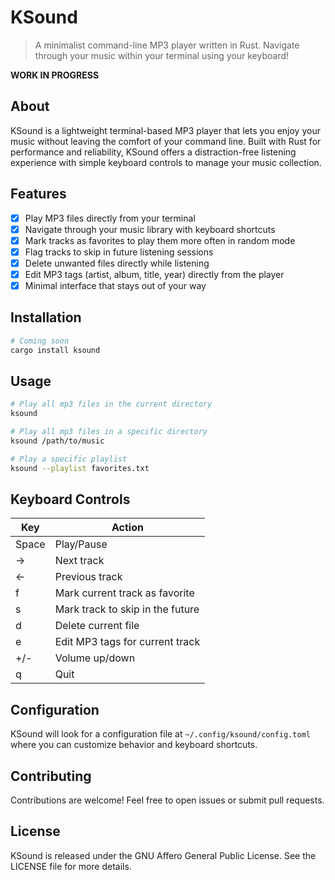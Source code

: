 # KSound

> A minimalist command-line MP3 player written in Rust. Navigate through your music within your terminal using your keyboard!

**WORK IN PROGRESS**

## About

KSound is a lightweight terminal-based MP3 player that lets you enjoy your music without leaving the comfort of your command line. Built with Rust for performance and reliability, KSound offers a distraction-free listening experience with simple keyboard controls to manage your music collection.

## Features

-[x] Play MP3 files directly from your terminal
-[x] Navigate through your music library with keyboard shortcuts
-[x] Mark tracks as favorites to play them more often in random mode
-[x] Flag tracks to skip in future listening sessions
-[x] Delete unwanted files directly while listening
-[x] Edit MP3 tags (artist, album, title, year) directly from the player
-[x] Minimal interface that stays out of your way

## Installation

```bash
# Coming soon
cargo install ksound
```

## Usage

```bash
# Play all mp3 files in the current directory
ksound

# Play all mp3 files in a specific directory
ksound /path/to/music

# Play a specific playlist
ksound --playlist favorites.txt
```

## Keyboard Controls

| Key       | Action                           |
|-----------|----------------------------------|
| Space     | Play/Pause                       |
| →         | Next track                       |
| ←         | Previous track                   |
| f         | Mark current track as favorite   |
| s         | Mark track to skip in the future |
| d         | Delete current file              |
| e         | Edit MP3 tags for current track  |
| +/-       | Volume up/down                   |
| q         | Quit                             |

## Configuration

KSound will look for a configuration file at `~/.config/ksound/config.toml` where you can customize behavior and keyboard shortcuts.

## Contributing

Contributions are welcome! Feel free to open issues or submit pull requests.

## License

KSound is released under the GNU Affero General Public License. See the LICENSE file for more details.
